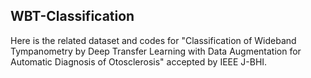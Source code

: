 ## WBT-Classification

Here is the related dataset and codes for "Classification of Wideband Tympanometry by Deep Transfer Learning with Data Augmentation for Automatic Diagnosis of Otosclerosis" accepted by IEEE J-BHI.
